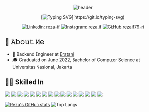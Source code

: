 <div align="center">
  
  ![header](https://capsule-render.vercel.app/api?text=Hi%20Everyone!🕹️&animation=fadeIn&type=waving&color=gradient&height=100)

</div>

<div align="center">

  [![Typing SVG](https://readme-typing-svg.demolab.com/?lines=My+name+is+Reza%20Izzan%20Fadhila!)](https://git.io/typing-svg)
   
</div>

<div align="center">

  [![Linkedin: reza-if](https://img.shields.io/badge/reza%E2%80%93if-blue?style=flat-square&logo=Linkedin&logoColor=white&link=https://www.linkedin.com/in/reza-if/)](https://www.linkedin.com/in/reza-if/)
  [![Instagram: reza.if](https://img.shields.io/badge/reza.if-E4405F?style=flat-square&logo=instagram&logoColor=white&link=https://www.instagram.com/reza.if)](https://www.instagram.com/reza.if)
  [![GitHub rezaif79-ri](https://img.shields.io/github/followers/rezaif79-ri?label=follow&style=social)](https://github.com/rezaif79-ri)
  
</div>

## 📄 𝙰𝚋𝚘𝚞𝚝 𝙼𝚎
- 💼 Backend Engineer at [Eratani](https://eratani.co.id/)
- 🎓 Graduated on June 2022, Bachelor of Computer Science at Universitas Nasional, Jakarta

## 👩‍💻 Skilled In
<p>
<img src="https://img.shields.io/badge/Go-00ADD8?style=for-the-badge&logo=go&logoColor=white"/>
<img src="https://img.shields.io/badge/Gin%20Gonic-00ADD8?style=for-the-badge&logo=go&logoColor=white"/>
<img src="https://img.shields.io/badge/Go%20PG%20ORM-00ADD8?style=for-the-badge&logo=go&logoColor=white"/>
<img src="https://img.shields.io/badge/Bun%20ORM-00ADD8?style=for-the-badge&logo=go&logoColor=white"/>
<img src="https://img.shields.io/badge/JavaScript-323330?style=for-the-badge&logo=javascript&logoColor=F7DF1E"/>
<img src="https://img.shields.io/badge/Express%20js-000000?style=for-the-badge&logo=express&logoColor=white"/>
<img src="https://img.shields.io/badge/React-20232A?style=for-the-badge&logo=react&logoColor=61DAFB"/>
<img src="https://img.shields.io/badge/PostgreSQL-316192?style=for-the-badge&logo=postgresql&logoColor=white"/>
<img src="https://img.shields.io/badge/MySQL-005C84?style=for-the-badge&logo=mysql&logoColor=white"/>
<img src="https://img.shields.io/badge/MongoDB-4EA94B?style=for-the-badge&logo=mongodb&logoColor=white"/>
<img src="https://img.shields.io/badge/Amazon_AWS-FF9900?style=for-the-badge&logo=amazonaws&logoColor=white"/>
<img src="https://img.shields.io/badge/Docker-2CA5E0?style=for-the-badge&logo=docker&logoColor=white"/>
<img src="https://img.shields.io/badge/Postman-FF6C37?style=for-the-badge&logo=Postman&logoColor=white"/>
<img src="https://img.shields.io/badge/Swagger-85EA2D?style=for-the-badge&logo=Swagger&logoColor=white"/>
<img src="https://img.shields.io/badge/GitLab CI/CD-330F63?style=for-the-badge&logo=gitlab&logoColor=white"/>
<img src="https://img.shields.io/badge/GIT-E44C30?style=for-the-badge&logo=git&logoColor=white"/>  
</p>

[![Reza's GitHub stats](https://github-readme-stats.vercel.app/api?username=rezaif79-ri&show_icons=true&theme=tokyonight)](https://github.com/rezaif79-ri/github-readme-stats)
![Top Langs](https://github-readme-stats.vercel.app/api/top-langs/?username=rezaif79-ri&layout=compact)

